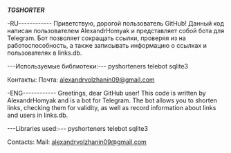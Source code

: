 ***TGSHORTER***

-RU------------
Приветствую, дорогой пользователь GitHub! Данный код написан пользователем AlexandrHomyak и представляет собой бота для Telegram.
Бот позволяет сокращать ссылки, проверяя из на работоспособность, а также записывать информацию о ссылках и пользователях в links.db.

---Используемые библиотеки:---
pyshorteners
telebot
sqlite3

Контакты:
    Почта: alexandrvolzhanin09@gmail.com


-ENG------------
Greetings, dear GitHub user! This code is written by AlexandrHomyak and is a bot for Telegram.
The bot allows you to shorten links, checking them for validity, as well as record information about links and users in links.db.

---Libraries used:---
pyshorteners
telebot
sqlite3

Contacts:
    Mail: alexandrvolzhanin09@gmail.com